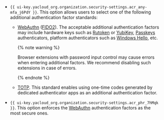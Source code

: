 * `{{ ui-key.yacloud_org.organization.security-settings.acr_any-mfa_j6PdY }}`. This option allows users to select one of the following additional authentication factor standards:

    * [WebAuthn](https://en.wikipedia.org/wiki/WebAuthn) ([FIDO2](https://en.wikipedia.org/wiki/FIDO_Alliance#FIDO2)). The acceptable additional authentication factors may include hardware keys such as [Rutoken](https://www.rutoken.ru/) or [YubiKey](https://developers.yubico.com/Passkeys/), [Passkeys](https://www.passkeys.com/) authenticators, platform authenticators such as [Windows Hello](https://www.microsoft.com/en-us/windows/tips/windows-hello), etc.

        {% note warning %}

        Browser extensions with password input control may cause errors when entering additional factors. We recommend disabling such extensions in case of errors.

        {% endnote %}

    * [TOTP](https://en.wikipedia.org/wiki/Time-based_one-time_password). This standard enables using one-time codes generated by dedicated authenticator apps as an additional authentication factor.
* `{{ ui-key.yacloud_org.organization.security-settings.acr_phr_7hMqk }}`. This option enforces the [WebAuthn](https://en.wikipedia.org/wiki/WebAuthn) authentication factors as the most secure ones.